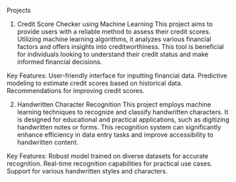
Projects

1. Credit Score Checker using Machine Learning
This project aims to provide users with a reliable method to assess their credit scores. Utilizing machine learning algorithms, it analyzes various financial factors and offers insights into creditworthiness. This tool is beneficial for individuals looking to understand their credit status and make informed financial decisions.

Key Features:
User-friendly interface for inputting financial data.
Predictive modeling to estimate credit scores based on historical data.
Recommendations for improving credit scores.



2. Handwritten Character Recognition
This project employs machine learning techniques to recognize and classify handwritten characters. It is designed for educational and practical applications, such as digitizing handwritten notes or forms. This recognition system can significantly enhance efficiency in data entry tasks and improve accessibility to handwritten content.

Key Features:
Robust model trained on diverse datasets for accurate recognition.
Real-time recognition capabilities for practical use cases.
Support for various handwritten styles and characters.
